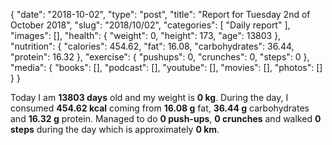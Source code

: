 {
    "date": "2018-10-02",
    "type": "post",
    "title": "Report for Tuesday 2nd of October 2018",
    "slug": "2018\/10\/02",
    "categories": [
        "Daily report"
    ],
    "images": [],
    "health": {
        "weight": 0,
        "height": 173,
        "age": 13803
    },
    "nutrition": {
        "calories": 454.62,
        "fat": 16.08,
        "carbohydrates": 36.44,
        "protein": 16.32
    },
    "exercise": {
        "pushups": 0,
        "crunches": 0,
        "steps": 0
    },
    "media": {
        "books": [],
        "podcast": [],
        "youtube": [],
        "movies": [],
        "photos": []
    }
}

Today I am <strong>13803 days</strong> old and my weight is <strong>0 kg</strong>. During the day, I consumed <strong>454.62 kcal</strong> coming from <strong>16.08 g</strong> fat, <strong>36.44 g</strong> carbohydrates and <strong>16.32 g</strong> protein. Managed to do <strong>0 push-ups</strong>, <strong>0 crunches</strong> and walked <strong>0 steps</strong> during the day which is approximately <strong>0 km</strong>.
